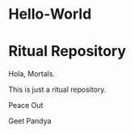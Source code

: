 # Hello-World
# Ritual Repository

Hola, Mortals.

This is just a ritual repository. 

Peace Out

Geet Pandya
